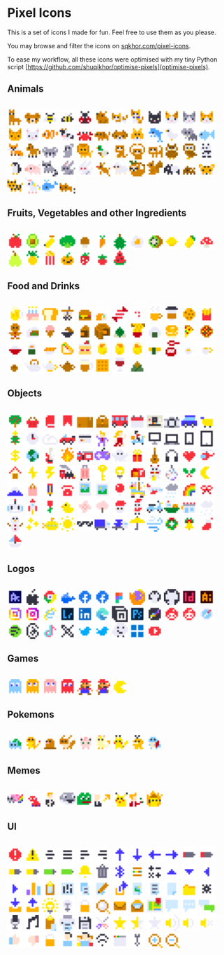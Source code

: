 # Pixel Icons

This is a set of icons I made for fun. Feel free to use them as you please.

You may browse and filter the icons on [sqkhor.com/pixel-icons](https://sqkhor.com/pixel-icons).

To ease my workflow, all these icons were optimised with my tiny Python script [https://github.com/shuqikhor/optimise-pixels](optimise-pixels).

## Animals
\
<img width="36" src="icons/alpaca.svg" title="alpaca.svg">
<img width="36" src="icons/bear.svg" title="bear.svg">
<img width="36" src="icons/bee.svg" title="bee.svg">
<img width="36" src="icons/bee-side.svg" title="bee-side.svg">
<img width="36" src="icons/bug.svg" title="bug.svg">
<img width="36" src="icons/capybara.svg" title="capybara.svg">
<img width="36" src="icons/cat.svg" title="cat.svg">
<img width="36" src="icons/cat-sit.svg" title="cat-sit.svg">
<img width="36" src="icons/cat-black.svg" title="cat-black.svg">
<img width="36" src="icons/cat-calico.svg" title="cat-calico.svg">
<img width="36" src="icons/cat-grey.svg" title="cat-grey.svg">
<img width="36" src="icons/cat-orange.svg" title="cat-orange.svg">
<img width="36" src="icons/cat-tabby.svg" title="cat-tabby.svg">
<img width="36" src="icons/cat-white.svg" title="cat-white.svg">
<img width="36" src="icons/clownfish.svg" title="clownfish.svg">
<img width="36" src="icons/cow.svg" title="cow.svg">
<img width="36" src="icons/crab.svg" title="crab.svg">
<img width="36" src="icons/dog.svg" title="dog.svg">
<img width="36" src="icons/dog-beagle.svg" title="dog-beagle.svg">
<img width="36" src="icons/dog-shiba.svg" title="dog-shiba.svg">
<img width="36" src="icons/dolphin.svg" title="dolphin.svg">
<img width="36" src="icons/duck.svg" title="duck.svg">
<img width="36" src="icons/elephant.svg" title="elephant.svg">
<img width="36" src="icons/fish.svg" title="fish.svg">
<img width="36" src="icons/fox.svg" title="fox.svg">
<img width="36" src="icons/horse.svg" title="horse.svg">
<img width="36" src="icons/koala.svg" title="koala.svg">
<img width="36" src="icons/koala-hug.svg" title="koala-hug.svg">
<img width="36" src="icons/lion.svg" title="lion.svg">
<img width="36" src="icons/mallard.svg" title="mallard.svg">
<img width="36" src="icons/monkey.svg" title="monkey.svg">
<img width="36" src="icons/monkey-love.svg" title="monkey-love.svg">
<img width="36" src="icons/monkey-walk.svg" title="monkey-walk.svg">
<img width="36" src="icons/owl-1.svg" title="owl-1.svg">
<img width="36" src="icons/owl-2.svg" title="owl-2.svg">
<img width="36" src="icons/panda.svg" title="panda.svg">
<img width="36" src="icons/penguin.svg" title="penguin.svg">
<img width="36" src="icons/pig.svg" title="pig.svg">
<img width="36" src="icons/raccoon.svg" title="raccoon.svg">
<img width="36" src="icons/rabbit-grey.svg" title="rabbit-grey.svg">
<img width="36" src="icons/rabbit-white.svg" title="rabbit-white.svg">
<img width="36" src="icons/rudolph.svg" title="rudolph.svg">
<img width="36" src="icons/sheep.svg" title="sheep.svg">
<img width="36" src="icons/sloth.svg" title="sloth.svg">
<img width="36" src="icons/squirrel.svg" title="squirrel.svg">
<img width="36" src="icons/tapir.svg" title="tapir.svg">
<img width="36" src="icons/tapir-baby.svg" title="tapir-baby.svg">
<img width="36" src="icons/tiger.svg" title="tiger.svg">
<img width="36" src="icons/tiger-walk.svg" title="tiger-walk.svg">
<img width="36" src="icons/unicorn.svg" title="unicorn.svg">
<img width="36" src="icons/whale.svg" title="whale.svg">
<img width="36" src="icons/wombat.svg" title="wombat.svg">

## Fruits, Vegetables and other Ingredients
\
<img width="36" src="icons/apple.svg" title="apple.svg">
<img width="36" src="icons/avocado.svg" title="avocado.svg">
<img width="36" src="icons/banana.svg" title="banana.svg">
<img width="36" src="icons/broccoli.svg" title="broccoli.svg">
<img width="36" src="icons/brown-mushroom.svg" title="brown-mushroom.svg">
<img width="36" src="icons/carrot.svg" title="carrot.svg">
<img width="36" src="icons/durian.svg" title="durian.svg">
<img width="36" src="icons/egg.svg" title="egg.svg">
<img width="36" src="icons/kiwifruit.svg" title="kiwifruit.svg">
<img width="36" src="icons/lemon.svg" title="lemon.svg">
<img width="36" src="icons/mango.svg" title="mango.svg">
<img width="36" src="icons/mushroom.svg" title="mushroom.svg">
<img width="36" src="icons/pear.svg" title="pear.svg">
<img width="36" src="icons/pineapple.svg" title="pineapple.svg">
<img width="36" src="icons/popcorn.svg" title="popcorn.svg">
<img width="36" src="icons/pumpkin.svg" title="pumpkin.svg">
<img width="36" src="icons/strawberry.svg" title="strawberry.svg">
<img width="36" src="icons/tomato.svg" title="tomato.svg">
<img width="36" src="icons/watermelon.svg" title="watermelon.svg">

## Food and Drinks
\
<img width="36" src="icons/beer.svg" title="beer.svg">
<img width="36" src="icons/birthday-cake.svg" title="birthday-cake.svg">
<img width="36" src="icons/bread.svg" title="bread.svg">
<img width="36" src="icons/bubble-tea.svg" title="bubble-tea.svg">
<img width="36" src="icons/burger.svg" title="burger.svg">
<img width="36" src="icons/california-roll.svg" title="california-roll.svg">
<img width="36" src="icons/candy.svg" title="candy.svg">
<img width="36" src="icons/candycane.svg" title="candycane.svg">
<img width="36" src="icons/coffee.svg" title="coffee.svg">
<img width="36" src="icons/coffee-takeaway.svg" title="coffee-takeaway.svg">
<img width="36" src="icons/cookie.svg" title="cookie.svg">
<img width="36" src="icons/fries.svg" title="fries.svg">
<img width="36" src="icons/gingerbread-man.svg" title="gingerbread-man.svg">
<img width="36" src="icons/gua-bao.svg" title="gua-bao.svg">
<img width="36" src="icons/ice-cream.svg" title="ice-cream.svg">
<img width="36" src="icons/lu-rou-fan.svg" title="lu-rou-fan.svg">
<img width="36" src="icons/mooncake-slice.svg" title="mooncake-slice.svg">
<img width="36" src="icons/mooncake-whole.svg" title="mooncake-whole.svg">
<img width="36" src="icons/nasilemak.svg" title="nasilemak.svg">
<img width="36" src="icons/noodles.svg" title="noodles.svg">
<img width="36" src="icons/onigiri.svg" title="onigiri.svg">
<img width="36" src="icons/pancakes.svg" title="pancakes.svg">
<img width="36" src="icons/pizza-slice.svg" title="pizza-slice.svg">
<img width="36" src="icons/pizza-whole.svg" title="pizza-whole.svg">
<img width="36" src="icons/rice.svg" title="rice.svg">
<img width="36" src="icons/salmon-maki.svg" title="salmon-maki.svg">
<img width="36" src="icons/salmon-nigiri.svg" title="salmon-nigiri.svg">
<img width="36" src="icons/sandwich.svg" title="sandwich.svg">
<img width="36" src="icons/shortcake.svg" title="shortcake.svg">
<img width="36" src="icons/siumai1.svg" title="siumai1.svg">
<img width="36" src="icons/siumai2.svg" title="siumai2.svg">
<img width="36" src="icons/siumai3.svg" title="siumai3.svg">
<img width="36" src="icons/tamago-nigiri.svg" title="tamago-nigiri.svg">
<img width="36" src="icons/tang-yuan.svg" title="tang-yuan.svg">
<img width="36" src="icons/teacup-chinese.svg" title="teacup-chinese.svg">
<img width="36" src="icons/teacup-white-gold.svg" title="teacup-white-gold.svg">
<img width="36" src="icons/teacup-yixing.svg" title="teacup-yixing.svg">
<img width="36" src="icons/teapot-japanese.svg" title="teapot-japanese.svg">
<img width="36" src="icons/teapot-white-gold.svg" title="teapot-white-gold.svg">
<img width="36" src="icons/teapot-yixing.svg" title="teapot-yixing.svg">
<img width="36" src="icons/tehtarik.svg" title="tehtarik.svg">
<img width="36" src="icons/waffle.svg" title="waffle.svg">
<img width="36" src="icons/wine.svg" title="wine.svg">
<img width="36" src="icons/zongzi.svg" title="zongzi.svg">

## Objects
\
<img width="36" src="icons/apple-tree.svg" title="apple-tree.svg">
<img width="36" src="icons/basket.svg" title="basket.svg">
<img width="36" src="icons/book.svg" title="book.svg">
<img width="36" src="icons/bookmark.svg" title="bookmark.svg">
<img width="36" src="icons/box.svg" title="box.svg">
<img width="36" src="icons/briefcase.svg" title="briefcase.svg">
<img width="36" src="icons/bus.svg" title="bus.svg">
<img width="36" src="icons/calendar.svg" title="calendar.svg">
<img width="36" src="icons/camera-polaroid.svg" title="camera-polaroid.svg">
<img width="36" src="icons/camera.svg" title="camera.svg">
<img width="36" src="icons/car.svg" title="car.svg">
<img width="36" src="icons/cart.svg" title="cart.svg">
<img width="36" src="icons/christmas-tree.svg" title="christmas-tree.svg">
<img width="36" src="icons/clock.svg" title="clock.svg">
<img width="36" src="icons/cloud.svg" title="cloud.svg">
<img width="36" src="icons/convertible.svg" title="convertible.svg">
<img width="36" src="icons/credit-card.svg" title="credit-card.svg">
<img width="36" src="icons/dancing-man.svg" title="dancing-man.svg">
<img width="36" src="icons/dancing-woman.svg" title="dancing-woman.svg">
<img width="36" src="icons/delivery.svg" title="delivery.svg">
<img width="36" src="icons/device-computer.svg" title="device-computer.svg">
<img width="36" src="icons/device-laptop.svg" title="device-laptop.svg">
<img width="36" src="icons/device-smartphone.svg" title="device-smartphone.svg">
<img width="36" src="icons/device-tablet.svg" title="device-tablet.svg">
<img width="36" src="icons/dollar.svg" title="dollar.svg">
<img width="36" src="icons/earth.svg" title="earth.svg">
<img width="36" src="icons/electric-guitar.svg" title="electric-guitar.svg">
<img width="36" src="icons/fire.svg" title="fire.svg">
<img width="36" src="icons/fire-engine.svg" title="fire-engine.svg">
<img width="36" src="icons/game-controller.svg" title="game-controller.svg">
<img width="36" src="icons/ghost.svg" title="ghost.svg">
<img width="36" src="icons/gift.svg" title="gift.svg">
<img width="36" src="icons/guitar.svg" title="guitar.svg">
<img width="36" src="icons/headphones.svg" title="headphones.svg">
<img width="36" src="icons/heart.svg" title="heart.svg">
<img width="36" src="icons/helicopter.svg" title="helicopter.svg">
<img width="36" src="icons/house.svg" title="house.svg">
<img width="36" src="icons/lightning-bolt-1.svg" title="lightning-bolt-1.svg">
<img width="36" src="icons/lightning-bolt-2.svg" title="lightning-bolt-2.svg">
<img width="36" src="icons/locomotive.svg" title="locomotive.svg">
<img width="36" src="icons/luggage.svg" title="luggage.svg">
<img width="36" src="icons/key.svg" title="key.svg">
<img width="36" src="icons/light-bulb.svg" title="light-bulb.svg">
<img width="36" src="icons/mailbox.svg" title="mailbox.svg">
<img width="36" src="icons/maneki-neko.svg" title="maneki-neko.svg">
<img width="36" src="icons/mirror-ball.svg" title="mirror-ball.svg">
<img width="36" src="icons/mistletoe.svg" title="mistletoe.svg">
<img width="36" src="icons/moon.svg" title="moon.svg">
<img width="36" src="icons/mount-fuji.svg" title="mount-fuji.svg">
<img width="36" src="icons/paper-bag.svg" title="paper-bag.svg">
<img width="36" src="icons/pencil.svg" title="pencil.svg">
<img width="36" src="icons/phone.svg" title="phone.svg">
<img width="36" src="icons/photo.svg" title="photo.svg">
<img width="36" src="icons/picture.svg" title="picture.svg">
<img width="36" src="icons/pin.svg" title="pin.svg">
<img width="36" src="icons/pinata.svg" title="pinata.svg">
<img width="36" src="icons/plane.svg" title="plane.svg">
<img width="36" src="icons/rain.svg" title="rain.svg">
<img width="36" src="icons/rainbow.svg" title="rainbow.svg">
<img width="36" src="icons/ribbon.svg" title="ribbon.svg">
<img width="36" src="icons/robot.svg" title="robot.svg">
<img width="36" src="icons/rocket.svg" title="rocket.svg">
<img width="36" src="icons/rose.svg" title="rose.svg">
<img width="36" src="icons/rubber-duck.svg" title="rubber-duck.svg">
<img width="36" src="icons/sakura.svg" title="sakura.svg">
<img width="36" src="icons/sakura-tree.svg" title="sakura-tree.svg">
<img width="36" src="icons/santa-face.svg" title="santa-face.svg">
<img width="36" src="icons/santa.svg" title="santa.svg">
<img width="36" src="icons/scooter.svg" title="scooter.svg">
<img width="36" src="icons/ship.svg" title="ship.svg">
<img width="36" src="icons/shop.svg" title="shop.svg">
<img width="36" src="icons/snow.svg" title="snow.svg">
<img width="36" src="icons/snowman.svg" title="snowman.svg">
<img width="36" src="icons/sparkles.svg" title="sparkles.svg">
<img width="36" src="icons/submarine.svg" title="submarine.svg">
<img width="36" src="icons/sun.svg" title="sun.svg">
<img width="36" src="icons/sunglasses.svg" title="sunglasses.svg">
<img width="36" src="icons/truck.svg" title="truck.svg">
<img width="36" src="icons/truck-fast.svg" title="truck-fast.svg">
<img width="36" src="icons/umbrella.svg" title="umbrella.svg">
<img width="36" src="icons/wind.svg" title="wind.svg">
<img width="36" src="icons/wreath.svg" title="wreath.svg">
<img width="36" src="icons/xmas-bell.svg" title="xmas-bell.svg">
<img width="36" src="icons/xmas-stocking.svg" title="xmas-stocking.svg">
<img width="36" src="icons/yacht.svg" title="yacht.svg">

## Logos
\
<img width="36" src="icons/after-effects.svg" title="after-effects.svg">
<img width="36" src="icons/apple-logo.svg" title="apple-logo.svg">
<img width="36" src="icons/chrome.svg" title="chrome.svg">
<img width="36" src="icons/docker.svg" title="docker.svg">
<img width="36" src="icons/facebook.svg" title="facebook.svg">
<img width="36" src="icons/facebook-detailed.svg" title="facebook-detailed.svg">
<img width="36" src="icons/figma.svg" title="figma.svg">
<img width="36" src="icons/firefox.svg" title="firefox.svg">
<img width="36" src="icons/github.svg" title="github.svg">
<img width="36" src="icons/github-big.svg" title="github-big.svg">
<img width="36" src="icons/indesign.svg" title="indesign.svg">
<img width="36" src="icons/illustrator.svg" title="illustrator.svg">
<img width="36" src="icons/instagram.svg" title="instagram.svg">
<img width="36" src="icons/instagram-detailed.svg" title="instagram-detailed.svg">
<img width="36" src="icons/internet-explorer.svg" title="internet-explorer.svg">
<img width="36" src="icons/lightroom.svg" title="lightroom.svg">
<img width="36" src="icons/linkedin.svg" title="linkedin.svg">
<img width="36" src="icons/microsoft-edge.svg" title="microsoft-edge.svg">
<img width="36" src="icons/notion.svg" title="notion.svg">
<img width="36" src="icons/photoshop.svg" title="photoshop.svg">
<img width="36" src="icons/procreate.svg" title="procreate.svg">
<img width="36" src="icons/reddit.svg" title="reddit.svg">
<img width="36" src="icons/reddit-detailed.svg" title="reddit-detailed.svg">
<img width="36" src="icons/safari.svg" title="safari.svg">
<img width="36" src="icons/spotify.svg" title="spotify.svg">
<img width="36" src="icons/threads.svg" title="threads.svg">
<img width="36" src="icons/tiktok.svg" title="tiktok.svg">
<img width="36" src="icons/x.svg" title="x.svg">
<img width="36" src="icons/twitter.svg" title="twitter.svg">
<img width="36" src="icons/twitter-detailed.svg" title="twitter-detailed.svg">
<img width="36" src="icons/waze.svg" title="waze.svg">
<img width="36" src="icons/windows-11.svg" title="windows-11.svg">
<img width="36" src="icons/youtube.svg" title="youtube.svg">

## Games
\
<img width="36" src="icons/ghost-blue.svg" title="ghost-blue.svg">
<img width="36" src="icons/ghost-orange.svg" title="ghost-orange.svg">
<img width="36" src="icons/ghost-pink.svg" title="ghost-pink.svg">
<img width="36" src="icons/ghost-red.svg" title="ghost-red.svg">
<img width="36" src="icons/mario.svg" title="mario.svg">
<img width="36" src="icons/mario-jump.svg" title="mario-jump.svg">
<img width="36" src="icons/pacman.svg" title="pacman.svg">

## Pokemons
\
<img width="36" src="icons/bulbasaur.svg" title="bulbasaur.svg">
<img width="36" src="icons/charmander.svg" title="charmander.svg">
<img width="36" src="icons/diglett.svg" title="diglett.svg">
<img width="36" src="icons/eevee.svg" title="eevee.svg">
<img width="36" src="icons/jigglypuff.svg" title="jigglypuff.svg">
<img width="36" src="icons/meowth.svg" title="meowth.svg">
<img width="36" src="icons/pikachu.svg" title="pikachu.svg">
<img width="36" src="icons/psyduck.svg" title="psyduck.svg">
<img width="36" src="icons/squirtle.svg" title="squirtle.svg">

## Memes
\
<img width="36" src="icons/nyan-cat.svg" title="nyan-cat.svg">
<img width="36" src="icons/spooderman.svg" title="spooderman.svg">
<img width="36" src="icons/rickroll.svg" title="rickroll.svg">
<img width="36" src="icons/sacabambaspis.svg" title="sacabambaspis.svg">
<img width="36" src="icons/sad-pepe.svg" title="sad-pepe.svg">
<img width="36" src="icons/stonks.svg" title="stonks.svg">
<img width="36" src="icons/surprised-pikachu.svg" title="surprised-pikachu.svg">
<img width="36" src="icons/take-my-money.svg" title="take-my-money.svg">
<img width="36" src="icons/this-is-fine.svg" title="this-is-fine.svg">

## UI
\
<img width="36" src="icons/alert-circle.svg" title="alert-circle.svg">
<img width="36" src="icons/alert-triangle.svg" title="alert-triangle.svg">
<img width="36" src="icons/align-center.svg" title="align-center.svg">
<img width="36" src="icons/align-justify.svg" title="align-justify.svg">
<img width="36" src="icons/align-left.svg" title="align-left.svg">
<img width="36" src="icons/align-right.svg" title="align-right.svg">
<img width="36" src="icons/arrow-up.svg" title="arrow-up.svg">
<img width="36" src="icons/arrow-down.svg" title="arrow-down.svg">
<img width="36" src="icons/arrow-left.svg" title="arrow-left.svg">
<img width="36" src="icons/arrow-right.svg" title="arrow-right.svg">
<img width="36" src="icons/battery-1-6.svg" title="battery-1-6.svg">
<img width="36" src="icons/battery-2-6.svg" title="battery-2-6.svg">
<img width="36" src="icons/battery-3-6.svg" title="battery-3-6.svg">
<img width="36" src="icons/battery-4-6.svg" title="battery-4-6.svg">
<img width="36" src="icons/battery-5-6.svg" title="battery-5-6.svg">
<img width="36" src="icons/battery-6-6.svg" title="battery-6-6.svg">
<img width="36" src="icons/bell.svg" title="bell.svg">
<img width="36" src="icons/bin.svg" title="bin.svg">
<img width="36" src="icons/bluetooth.svg" title="bluetooth.svg">
<img width="36" src="icons/burger-menu.svg" title="burger-menu.svg">
<img width="36" src="icons/calculator.svg" title="calculator.svg">
<img width="36" src="icons/caret-up.svg" title="caret-up.svg">
<img width="36" src="icons/caret-down.svg" title="caret-down.svg">
<img width="36" src="icons/caret-left.svg" title="caret-left.svg">
<img width="36" src="icons/caret-right.svg" title="caret-right.svg">
<img width="36" src="icons/chart.svg" title="chart.svg">
<img width="36" src="icons/clipboard.svg" title="clipboard.svg">
<img width="36" src="icons/control-panel.svg" title="control-panel.svg">
<img width="36" src="icons/copy.svg" title="copy.svg">
<img width="36" src="icons/edit.svg" title="edit.svg">
<img width="36" src="icons/export.svg" title="export.svg">
<img width="36" src="icons/file-picture.svg" title="file-picture.svg">
<img width="36" src="icons/file-text.svg" title="file-text.svg">
<img width="36" src="icons/file.svg" title="file.svg">
<img width="36" src="icons/folder.svg" title="folder.svg">
<img width="36" src="icons/gear.svg" title="gear.svg">
<img width="36" src="icons/inbox.svg" title="inbox.svg">
<img width="36" src="icons/outbox.svg" title="outbox.svg">
<img width="36" src="icons/light-bulb-on.svg" title="light-bulb-on.svg">
<img width="36" src="icons/light-bulb-off.svg" title="light-bulb-off.svg">
<img width="36" src="icons/lock.svg" title="lock.svg">
<img width="36" src="icons/magnifier.svg" title="magnifier.svg">
<img width="36" src="icons/mail.svg" title="mail.svg">
<img width="36" src="icons/mail-open.svg" title="mail-open.svg">
<img width="36" src="icons/map.svg" title="map.svg">
<img width="36" src="icons/message.svg" title="message.svg">
<img width="36" src="icons/message-typing.svg" title="message-typing.svg">
<img width="36" src="icons/messages.svg" title="messages.svg">
<img width="36" src="icons/microphone.svg" title="microphone.svg">
<img width="36" src="icons/music.svg" title="music.svg">
<img width="36" src="icons/paste.svg" title="paste.svg">
<img width="36" src="icons/printer.svg" title="printer.svg">
<img width="36" src="icons/save.svg" title="save.svg">
<img width="36" src="icons/scissors.svg" title="scissors.svg">
<img width="36" src="icons/star.svg" title="star.svg">
<img width="36" src="icons/star-half.svg" title="star-half.svg">
<img width="36" src="icons/star-empty.svg" title="star-empty.svg">
<img width="36" src="icons/sound-high.svg" title="sound-high.svg">
<img width="36" src="icons/sound-low.svg" title="sound-low.svg">
<img width="36" src="icons/sound-mute.svg" title="sound-mute.svg">
<img width="36" src="icons/thumb-up.svg" title="thumb-up.svg">
<img width="36" src="icons/thumb-down.svg" title="thumb-down.svg">
<img width="36" src="icons/unlock.svg" title="unlock.svg">
<img width="36" src="icons/user.svg" title="user.svg">
<img width="36" src="icons/users.svg" title="users.svg">
<img width="36" src="icons/wifi.svg" title="wifi.svg">
<img width="36" src="icons/window-ui.svg" title="window-ui.svg">
<img width="36" src="icons/wrench.svg" title="wrench.svg">
<img width="36" src="icons/zoom-in.svg" title="zoom-in.svg">
<img width="36" src="icons/zoom-out.svg" title="zoom-out.svg">

